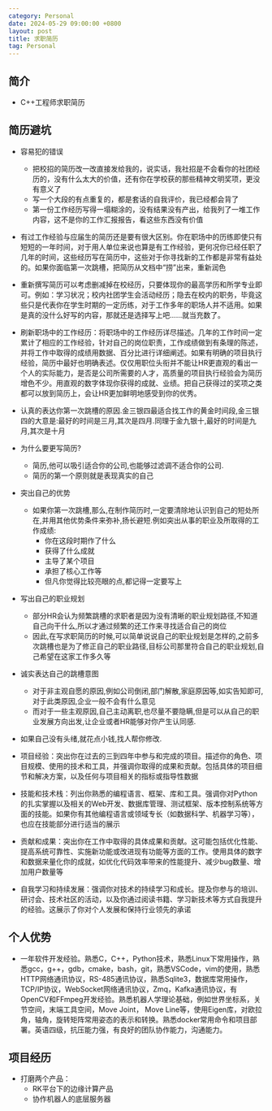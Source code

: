 ```yaml
---
category: Personal
date: 2024-05-29 09:00:00 +0800
layout: post
title: 求职简历
tag: Personal
---
```

## 简介

+ C++工程师求职简历

## 简历避坑

+ 容易犯的错误
  + 把校招的简历改一改直接发给我的，说实话，我社招是不会看你的社团经历的，没有什么太大的价值，还有你在学校获的那些精神文明奖项，更没有意义了
  + 写一个大段的有点重复的，都是套话的自我评价，我已经都会背了
  + 第一份工作经历写得一塌糊涂的，没有结果没有产出，给我列了一堆工作内容，这不是你的工作汇报报告，看这些东西没有价值

+ 有过工作经验与应届生的简历还是要有很大区别。你在职场中的历练即使只有短短的一年时间，对于用人单位来说也算是有工作经验，更何况你已经任职了几年的时间，这些经历写在简历中，这些对于你寻找新的工作都是非常有益处的。如果你面临第一次跳槽，把简历从文档中“捞”出来，重新润色
+ 重新撰写简历可以考虑删减掉在校经历，只要体现你的最高学历和所学专业即可。例如：学习状况；校内社团学生会活动经历；隐去在校内的职务，毕竟这些只是代表你在学生时期的一定历练，对于工作多年的职场人并不适用。如果是真的没什么好写的内容，那就还是选择写上吧……就当充数了。
+ 刷新职场中的工作经历：将职场中的工作经历详尽描述。几年的工作时间一定累计了相应的工作经验，针对自己的岗位职责，工作成绩做到有条理的陈述，并将工作中取得的成绩用数据、百分比进行详细阐述。如果有明确的项目执行经验，简历中最好也明确表述。仅仅用职位头衔并不能让HR更直观的看出一个人的实际能力，是否是公司所需要的人才，高质量的项目执行经验会为简历增色不少。用直观的数字体现你获得的成就、业绩。把自己获得过的奖项之类都可以放到简历上，会让HR更加鲜明地感受到你的优秀。

+ 认真的表达你第一次跳槽的原因.金三银四最适合找工作的黄金时间段,金三银四的大意是:最好的时间是三月,其次是四月.同理于金九银十,最好的时间是九月,其次是十月
+ 为什么要更写简历?
  + 简历,他可以吸引适合你的公司,也能够过滤调不适合你的公司.
  + 简历的第一个原则就是表现真实的自己

+ 突出自己的优势
  + 如果你第一次跳槽,那么,在制作简历时,一定要清除地认识到自己的短处所在,并用其他优势条件来弥补,扬长避短.例如突出从事的职业及所取得的工作成绩:
    + 你在这段时期作了什么
    + 获得了什么成就
    + 主导了某个项目
    + 承担了核心工作等
    + 但凡你觉得比较亮眼的点,都记得一定要写上
+ 写出自己的职业规划
  + 部分HR会认为频繁跳槽的求职者是因为没有清晰的职业规划路径,不知道自己向干什么,所以才通过频繁的还工作来寻找适合自己的岗位
  + 因此,在写求职简历的时候,可以简单说说自己的职业规划是怎样的,之前多次跳槽也是为了修正自己的职业路径,目标公司那里符合自己的职业规划,自己希望在这家工作多久等
+ 诚实表达自己的跳槽意图
  + 对于非主观自愿的原因,例如公司倒闭,部门解散,家庭原因等,如实告知即可,对于此类原因,企业一般不会有什么意见
  + 而对于一些主观原因,自己主动离职,也尽量不要隐瞒,但是可以从自己的职业发展方向出发,让企业或者HR能够对你产生认同感.

+ 如果自己没有头绪,就花点小钱,找人帮你修改.

+ 项目经验：突出你在过去的三到四年中参与和完成的项目。描述你的角色、项目规模、使用的技术和工具，并强调你取得的成果和贡献。包括具体的项目细节和解决方案，以及任何与项目相关的指标或指导性数据
+ 技能和技术栈：列出你熟悉的编程语言、框架、库和工具。强调你对Python的扎实掌握以及相关的Web开发、数据库管理、测试框架、版本控制系统等方面的技能。如果你有其他编程语言或领域专长（如数据科学、机器学习等），也应在技能部分进行适当的展示
+ 贡献和成果：突出你在工作中取得的具体成果和贡献。这可能包括优化性能、提高系统可靠性、实施新功能或改进现有功能等方面的工作。使用具体的数字和数据来量化你的成就，如优化代码效率带来的性能提升、减少bug数量、增加用户数量等
+ 自我学习和持续发展：强调你对技术的持续学习和成长。提及你参与的培训、研讨会、技术社区的活动，以及你通过阅读书籍、学习新技术等方式自我提升的经验。这展示了你对个人发展和保持行业领先的承诺

## 个人优势

+ 一年软件开发经验。熟悉C，C++，Python技术，熟悉Linux下常用操作，熟悉gcc，g++，gdb，cmake，bash，git，熟悉VSCode，vim的使用，熟悉HTTP网络通讯协议，RS-485通讯协议，熟悉Sqlite3，数据库常用操作，TCP/IP协议，WebSocket网络通讯协议，Zmq，Kafka通讯协议，有OpenCV和FFmpeg开发经验。熟悉机器人学理论基础，例如世界坐标系，关节空间，末端工具空间，Move Joint， Move Line等，使用Eigen库，对欧拉角，轴角，旋转矩阵常用姿态的表示和转换。熟悉docker常用命令和项目部署。英语四级，抗压能力强，有良好的团队协作能力，沟通能力。

## 项目经历

+ 打磨两个产品：
  + RK平台下的边缘计算产品 
  + 协作机器人的底层服务器
